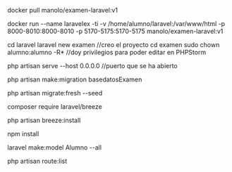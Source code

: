 docker pull manolo/examen-laravel:v1

docker run --name laravelex -ti -v /home/alumno/laravel:/var/www/html 
    -p 8000-8010:8000-8010 -p 5170-5175:5170-5175 manolo/examen-laravel:v1

cd laravel
laravel new examen //creo el proyecto
cd examen
sudo chown alumno:alumno -R* //doy privilegios para poder editar en PHPStorm

php artisan serve --host 0.0.0.0 //puerto que se ha abierto

php artisan make:migration basedatosExamen

php artisan migrate:fresh --seed

composer require laravel/breeze

php artisan breeze:install

npm install

laravel make:model Alumno --all

php artisan route:list
